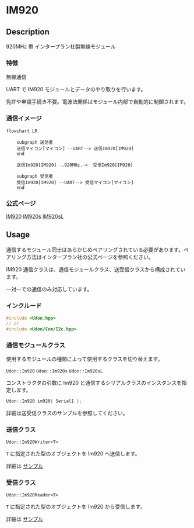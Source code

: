 # IM920

## Description

920MHz 帯 インタープラン社製無線モジュール

### 特徴

無線通信

UART で IM920 モジュールとデータのやり取りを行います。

免許や申請手続き不要。電波法関係はモジュール内部で自動的に制御されます。

### 通信イメージ

```mermaid
flowchart LR

    subgraph 送信者
    送信マイコン[マイコン] --UART--> 送信Im920[IM920]
    end

    送信Im920[IM920] -.920MHz.->  受信Im920[IM920]

    subgraph 受信者
    受信Im920[IM920] --UART--> 受信マイコン[マイコン]
    end

```

### 公式ページ

[IM920](https://www.interplan.co.jp/solution/wireless/im920/)
[IM920s](https://www.interplan.co.jp/solution/wireless/im920s/)
[IM920sL](https://www.interplan.co.jp/solution/wireless/im920sl/)

## Usage

通信するモジュール同士はあらかじめペアリングされている必要があります。ペアリング方法はインタープラン社の公式ページを参照ください。

IM920 通信クラスは、通信モジュールクラス、送受信クラスから構成されています。

一対一での通信のみ対応しています。

### インクルード

```cpp
#include <Udon.hpp>
// or
#include <Udon/Com/I2c.hpp>
```

### 通信モジュールクラス

使用するモジュールの種類によって使用するクラスを切り替えます。

`Udon::Im920`
`Udon::Im920s`
`Udon::Im920sL`

コンストラクタの引数に Im920 と通信するシリアルクラスのインスタンスを指定します。

```cpp
Udon::Im920 im920{ Serial1 };
```

詳細は送受信クラスのサンプルを参照してください。

### 送信クラス

`Udon::Im920Writer<T>`

`T` に指定された型のオブジェクトを Im920 へ送信します。

詳細は [サンプル](./../../example/Com/Im920/Im920Writer/Im920Writer.ino)

### 受信クラス

`Udon::Im920Reader<T>`

`T` に指定された型のオブジェクトを Im920 から受信します。

詳細は [サンプル](./../../example/Com/Im920/Im920Reader/Im920Reader.ino)

